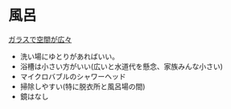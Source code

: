 # 風呂

[ガラスで空間が広々](https://pin.it/5BOhvWw)
* 洗い場にゆとりがあればいい。
* 浴槽は小さい方がいい(広いと水道代を懸念、家族みんな小さい)
* マイクロバブルのシャワーヘッド
* 掃除しやすい(特に脱衣所と風呂場の間)
* 鏡はなし
